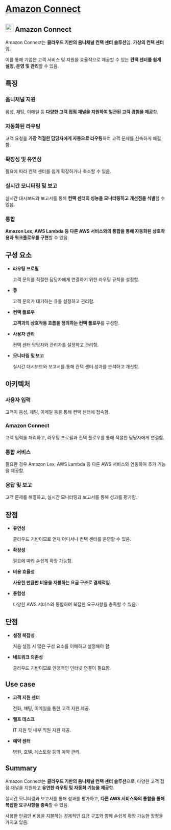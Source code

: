 # [Amazon Connect](https://docs.aws.amazon.com/ko_kr/connect/latest/adminguide/what-is-amazon-connect.html)

## <img src = "https://github.com/user-attachments/assets/d24f9e7b-6b46-4204-9107-fa6d12764288" width = "25" height = "25"> Amazon Connect

Amazon Connect는 **클라우드 기반의 옴니채널 컨택 센터 솔루션**임. **가상의 컨택 센터**임.

이를 통해 기업은 고객 서비스 및 지원을 효율적으로 제공할 수 있는 **컨택 센터를 쉽게 설정, 운영 및 관리**할 수 있음.

## 특징

### 옴니채널 지원

음성, 채팅, 이메일 등 **다양한 고객 접점 채널을 지원하여 일관된 고객 경험을 제공**함.

### 자동화된 라우팅

고객 요청을 **가장 적절한 담당자에게 자동으로 라우팅**하여 고객 문제를 신속하게 해결함.

### 확장성 및 유연성

필요에 따라 컨택 센터를 쉽게 확장하거나 축소할 수 있음.

### 실시간 모니터링 및 보고

실시간 대시보드와 보고서를 통해 **컨택 센터의 성능을 모니터링하고 개선점을 식별**할 수 있음.

### 통합

**Amazon Lex, AWS Lambda 등 다른 AWS 서비스와의 통합을 통해 자동화된 상호작용과 워크플로우를 구현**할 수 있음.

## 구성 요소

* **라우팅 프로필**

    고객 문의를 적절한 담당자에게 연결하기 위한 라우팅 규칙을 설정함.

* **큐**

    고객 문의가 대기하는 큐를 설정하고 관리함.

* **컨택 플로우**

    **고객과의 상호작용 흐름을 정의하는 컨택 플로우**를 구성함.

* **사용자 관리**

    컨택 센터 담당자와 관리자를 설정하고 관리함.

* **모니터링 및 보고**

    실시간 대시보드와 보고서를 통해 컨택 센터 성과를 분석하고 개선함.

## 아키텍처

### 사용자 입력

고객이 음성, 채팅, 이메일 등을 통해 컨택 센터에 접속함.

### Amazon Connect

고객 입력을 처리하고, 라우팅 프로필과 컨택 플로우를 통해 적절한 담당자에게 연결함.

### 통합 서비스

필요한 경우 Amazon Lex, AWS Lambda 등 다른 AWS 서비스와 연동하여 추가 기능을 제공함.

### 응답 및 보고

고객 문제를 해결하고, 실시간 모니터링과 보고서를 통해 성과를 평가함.



## 장점

* **유연성**

    클라우드 기반이므로 언제 어디서나 컨택 센터를 운영할 수 있음.

* **확장성**

    필요에 따라 손쉽게 확장 가능함.

* **비용 효율성**

    **사용한 만큼만 비용을 지불하는 요금 구조로 경제적임**.

* **통합성**
    
    다양한 AWS 서비스와 통합하여 복잡한 요구사항을 충족할 수 있음.

## 단점

* **설정 복잡성**

    처음 설정 시 많은 구성 요소를 이해하고 설정해야 함.

* **네트워크 의존성**

    클라우드 기반이므로 안정적인 인터넷 연결이 필요함.


## Use case

* **고객 지원 센터**

    전화, 채팅, 이메일을 통한 고객 지원 제공.

* **헬프 데스크**

    IT 지원 및 내부 직원 지원 제공.

* **예약 센터**

    병원, 호텔, 레스토랑 등의 예약 관리.

## Summary

Amazon Connect는 **클라우드 기반의 옴니채널 컨택 센터 솔루션**으로, 다양한 고객 접점 채널을 지원하고 **유연한 라우팅 및 자동화 기능을 제공**함. 

실시간 모니터링과 보고서를 통해 성과를 평가하고, **다른 AWS 서비스와의 통합을 통해 복잡한 요구사항을 충족**할 수 있음. 

사용한 만큼만 비용을 지불하는 경제적인 요금 구조와 함께 손쉽게 확장 가능한 장점을 가지고 있음.






